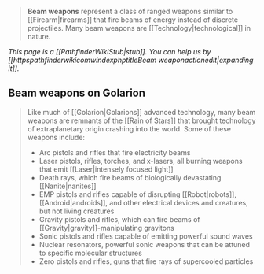 > **Beam weapons** represent a class of ranged weapons similar to [[Firearm|firearms]] that fire beams of energy instead of discrete projectiles. Many beam weapons are [[Technology|technological]] in nature.



*This page is a [[PathfinderWikiStub|stub]]. You can help us by [[httpspathfinderwikicomwindexphptitleBeam weaponactionedit|expanding it]].*


## Beam weapons on Golarion

> Like much of [[Golarion|Golarions]] advanced technology, many beam weapons are remnants of the [[Rain of Stars]] that brought technology of extraplanetary origin crashing into the world. Some of these weapons include:
> - Arc pistols and rifles that fire electricity beams
> - Laser pistols, rifles, torches, and x-lasers, all burning weapons that emit [[Laser|intensely focused light]]
> - Death rays, which fire beams of biologically devastating [[Nanite|nanites]]
> - EMP pistols and rifles capable of disrupting [[Robot|robots]], [[Android|androids]], and other electrical devices and creatures, but not living creatures
> - Gravity pistols and rifles, which can fire beams of [[Gravity|gravity]]-manipulating gravitons
> - Sonic pistols and rifles capable of emitting powerful sound waves
> - Nuclear resonators, powerful sonic weapons that can be attuned to specific molecular structures
> - Zero pistols and rifles, guns that fire rays of supercooled particles






